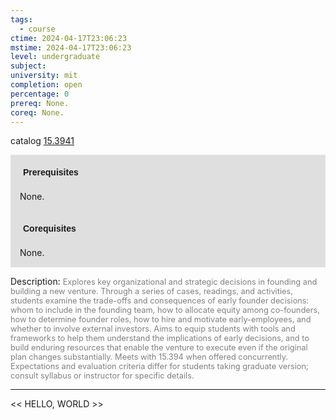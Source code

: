 ```yaml
---
tags:
  - course
ctime: 2024-04-17T23:06:23
mstime: 2024-04-17T23:06:23
level: undergraduate
subject: 
university: mit
completion: open
percentage: 0
prereq: None.
coreq: None.
---
```


catalog [15.3941](http://student.mit.edu/catalog/m15b.html#15.3941)

<span style="display: block; padding: 15px; background-color: rgb(100, 100, 100, 0.2);"><font id="m_prereq1133_0" style="display: block; font-family: Arial, sans-serif; font-weight: bold; padding: 5px">Prerequisites</font><br><span id="prereq1133_0">None.</span></span>
<span style="display: block; padding: 15px; background-color: rgb(100, 100, 100, 0.2);"><font id="m_coreq1133_0" style="display: block; font-family: Arial, sans-serif; font-weight: bold; padding: 5px">Corequisites</font><br><span id="coreq1133_0">None.</span></span>

<font style="">Description:</font>
<font style="color: grey; font-size: 0.8rem;">Explores key organizational and strategic decisions in founding and building a new venture. Through a series of cases, readings, and activities, students examine the trade-offs and consequences of early founder decisions: whom to include in the founding team, how to allocate equity among co-founders, how to determine founder roles, how to hire and motivate early-employees, and whether to involve external investors. Aims to equip students with tools and frameworks to help them understand the implications of early decisions, and to build enduring resources that enable the venture to execute even if the original plan changes substantially. Meets with 15.394 when offered concurrently. Expectations and evaluation criteria differ for students taking graduate version; consult syllabus or instructor for specific details.</font>



---

<< HELLO, WORLD >>
